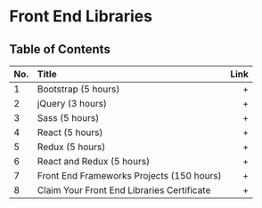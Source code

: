 
# Front End Libraries
## Table of Contents

No. | Title | Link
| ------------- |:-------------| -----:|
1 | Bootstrap (5 hours) | +
2 | jQuery (3 hours) | +
3 | Sass (5 hours) | +
4 | React (5 hours) | +
5 | Redux (5 hours) | +
6 | React and Redux (5 hours) | +
7 | Front End Frameworks Projects (150 hours) | +
8 | Claim Your Front End Libraries Certificate | +

